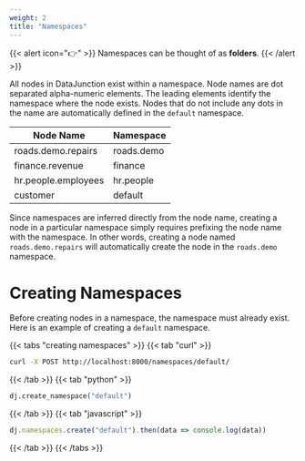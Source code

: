 ```yaml
---
weight: 2
title: "Namespaces"
---
```


{{< alert icon="👉" >}}
Namespaces can be thought of as **folders**.
{{< /alert >}}

All nodes in DataJunction exist within a namespace. Node names are dot separated alpha-numeric elements. The leading elements
identify the namespace where the node exists. Nodes that do not include any dots in the name are automatically
defined in the `default` namespace.

| Node Name           | Namespace    |
|---------------------|--------------|
| roads.demo.repairs  | roads.demo   |
| finance.revenue     | finance      |
| hr.people.employees | hr.people    |
| customer            | default      |

Since namespaces are inferred directly from the node name, creating a node in a particular namespace simply requires prefixing
the node name with the namespace. In other words, creating a node named `roads.demo.repairs` will automatically create the node in the
`roads.demo` namespace.

# Creating Namespaces

Before creating nodes in a namespace, the namespace must already exist. Here is an example of creating a `default` namespace.

{{< tabs "creating namespaces" >}}
{{< tab "curl" >}}
```sh
curl -X POST http://localhost:8000/namespaces/default/
```
{{< /tab >}}
{{< tab "python" >}}

```py
dj.create_namespace("default")
```
{{< /tab >}}
{{< tab "javascript" >}}
```js
dj.namespaces.create("default").then(data => console.log(data))
```
{{< /tab >}}
{{< /tabs >}}
